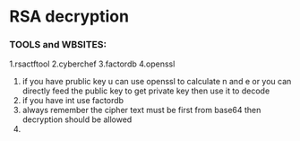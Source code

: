 # RSA decryption
### TOOLS and WBSITES:
1.rsactftool
2.cyberchef
3.factordb
4.openssl

1. if you have prublic key u can use openssl to calculate n and e  or you can directly feed the public key to get private key then use it to decode
2. if you have int use factordb
3. always remember the cipher text must be first from base64 then decryption should be allowed
4. 
